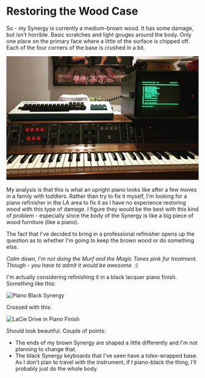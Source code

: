 # Restoring the Wood Case

So - my Synergy is currently a medium-brown wood. It has some damage, but isn't horrible. Basic scratches and light gouges around the body. Only one place on the primary face where a little of the surface is chipped off. Each of the four corners of the base is crushed in a bit.

![My Synergy](mysynergy.png)

My analysis is that this is what an upright piano looks like after a few moves in a family with toddlers. Rather than try to fix it myself, I'm looking for a piano refinisher in the LA area to fix it as I have no experience restoring wood with this type of damage.  I figure they would be the best with this kind of problem - especially since the body of the Synergy is like a big piece of wood furniture (like a piano).

The fact that I've decided to bring in a professional refinisher opens up the question as to whether I'm going to keep the brown wood or do something else.

*Calm down, I'm not doing the Murf and the Magic Tones pink fur treatment. Though - you have to admit it would be awesome. :)*

I'm actually considering refinishing it in a black lacquer piano finish. Something like this:

![Piano Black Synergy](http://www.synthfind.com/wp-content/uploads/2011/09/dksynergy.jpg)

Crossed with this:

![LaCie Drive in Piano Finish](http://www.gearfuse.com/wp-content/uploads/2009/01/lacie_max_front-500x345.jpg)

Should look beautiful. Couple of points:

* The ends of my brown Synergy are shaped a little differently and I'm not planning to change that. 
* The black Synergy keyboards that I've seen have a tolex-wrapped base. As I don't plan to travel with the instrument, if I piano-black the thing, I'll probably just do the whole body.